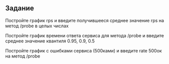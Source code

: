 ## Задание
Постройте график rps и введите получившееся среднее значение rps на метод /probe в целых числах

Постройте график времени ответа сервиса для метода /probe и введите среднее значение квантиля 0.95, 0.9, 0.5

Постройте график с ошибками сервиса (500ками) и введите rate 500ок на метод /probe
